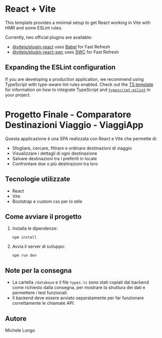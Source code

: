 # React + Vite

This template provides a minimal setup to get React working in Vite with HMR and some ESLint rules.

Currently, two official plugins are available:

- [@vitejs/plugin-react](https://github.com/vitejs/vite-plugin-react/blob/main/packages/plugin-react) uses [Babel](https://babeljs.io/) for Fast Refresh
- [@vitejs/plugin-react-swc](https://github.com/vitejs/vite-plugin-react/blob/main/packages/plugin-react-swc) uses [SWC](https://swc.rs/) for Fast Refresh

## Expanding the ESLint configuration

If you are developing a production application, we recommend using TypeScript with type-aware lint rules enabled. Check out the [TS template](https://github.com/vitejs/vite/tree/main/packages/create-vite/template-react-ts) for information on how to integrate TypeScript and [`typescript-eslint`](https://typescript-eslint.io) in your project.

# Progetto Finale - Comparatore Destinazioni Viaggio - ViaggiApp

Questa applicazione è una SPA realizzata con React e Vite che permette di:

- Sfogliare, cercare, filtrare e ordinare destinazioni di viaggio
- Visualizzare i dettagli di ogni destinazione
- Salvare destinazioni tra i preferiti in locale
- Confrontare due o più destinazioni tra loro

## Tecnologie utilizzate

- React
- Vite
- Bootstrap e custom css per lo stile

## Come avviare il progetto

1. Installa le dipendenze:
   ```
   npm install
   ```
2. Avvia il server di sviluppo:
   ```
   npm run dev
   ```

## Note per la consegna

- La cartella `/database` e il file `types.ts` sono stati copiati dal backend come richiesto dalla consegna, per mostrare la struttura dei dati e permettere i test funzionali.
- Il backend deve essere avviato separatamente per far funzionare correttamente le chiamate API.

## Autore

Michele Longo
